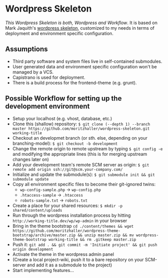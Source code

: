 # Wordpress Skeleton

_This Wordpress Skeleton is both, Wordpress and Workflow_. It is based on Mark Jaquith's [wordpress skeleton](https://github.com/markjaquith/WordPress-Skeleton), customized to my needs in terms of deployment and environment specific configuration.

## Assumptions
* Third party software and system files live in self-contained submodules.
* User generated data and environment specific configuration won't be managed by a VCS.
* Capistrano is used for deployment.
* There is a build process for the frontend-theme (e.g. grunt).

## Possible Workflow for setting up the development environment
- Setup your localhost (e.g. vhost, database, etc.)
- Clone this (shallow) repository: `$ git clone (--depth 1) --branch master https://github.com/moritzhaller/wordpress-skeleton.git working-title`
- Checkout an developmet branch (or sth. else, depending on your branching-model): `$ git checkout -b development`
- Change the remote origin to remote upstream by typing `$ git config -e` and modifying the appropriate lines (this is for merging upstream changes later on)
- Add your development team's remote SCM server as origin: `$ git remote add origin ssh://git@scm.your-company.com/`
- Initialize and update the submodule(s): `$ git submodule init && git submodule update`
- Copy all environment specific files to become their git-ignored twins:
    - `wp-config-sample.php` -> `wp-config.php`
    - `.htaccess-sample` -> `.htaccess`
    - `robots-sample.txt` -> `robots.txt`
- Create a place for your shared resources: `$ mkdir -p shared/content/uploads`
- Run through the wordpress installation process by hitting `http://working-title.dev/wp/wp-admin` in your browser
- Bring in the theme bootstrap `cd ./content/themes && wget https://github.com/moritzhaller/wordpress-theme-bootstrap/archive/master.zip && unzip master.zip && mv wordpress-theme-bootstrap working-title && rm .gitkeep master.zip`
- Push it: `git add . && git commit -m 'Initiate project' && git push origin development`
- Activate the theme in the wordpress admin panel
- (Create a local project-wiki, push it to a bare repository on your SCM-server and add it as a submodule to the project)
- Start implementing features...